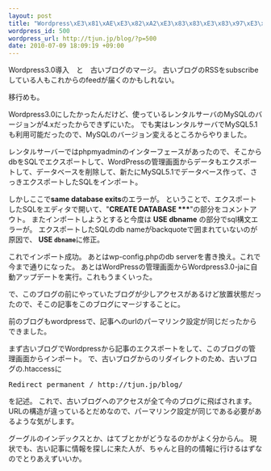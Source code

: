 ```yaml
--- 
layout: post
title: "Wordpress\xE3\x81\xAE\xE3\x82\xA2\xE3\x83\x83\xE3\x83\x97\xE3\x83\x87\xE3\x83\xBC\xE3\x83\x88\xE3\x81\xA8\xE5\x8F\xA4\xE3\x81\x84blog\xE3\x81\xAE\xE8\xA8\x98\xE4\xBA\x8B\xE7\xA7\xBB\xE8\xBB\xA2"
wordpress_id: 500
wordpress_url: http://tjun.jp/blog/?p=500
date: 2010-07-09 18:09:19 +09:00
---
```

Wordpress3.0導入　と　古いブログのマージ。
古いブログのRSSをsubscribeしている人もこれからのfeedが届くのかもしれない。

移行めも。

Wordpress3.0にしたかったんだけど、使っているレンタルサーバのMySQLのバージョンが4.xだったからできずにいた。
でも実はレンタルサーバでMySQL5.1も利用可能だったので、MySQLのバージョン変えるところからやりました。

レンタルサーバーではphpmyadminのインターフェースがあったので、そこからdbをSQLでエクスポートして、WordPressの管理画面からデータもエクスポートして、データベースを削除して、新たにMySQL5.1でデータベース作って、さっきエクスポートしたSQLをインポート。

しかしここで<strong>same database exits</strong>のエラーが。
ということで、エクスポートしたSQLをエディタで開いて、"<strong>CREATE DATABASE ***</strong>"の部分をコメントアウト。
またインポートしようとすると今度は <strong>USE dbname</strong> の部分でsql構文エラーが。
エクスポートしたSQLのdb nameがbackquoteで囲まれていないのが原因で、 <strong>USE `dbname`</strong>に修正。

これでインポート成功。
あとはwp-config.phpのdb serverを書き換え。これで今まで通りになった。
あとはWordPressの管理画面からWordpress3.0-jaに自動アップデートを実行。これもうまくいった。


で、このブログの前にやっていたブログが少しアクセスがあるけど放置状態だったので、そこの記事をこのブログにマージすることに。

前のブログもwordpressで、記事へのurlのパーマリンク設定が同じだったからできました。

まず古いブログでWordpressから記事のエクスポートをして、このブログの管理画面からインポート。
で、古いブログからのリダイレクトのため、古いブログの.htaccessに
<pre>
Redirect permanent / http://tjun.jp/blog/
</pre>
を記述。
これで、古いブログへのアクセスが全て今のブログに飛ばされます。
URLの構造が違っているとだめなので、パーマリンク設定が同じである必要があるような気がします。

グーグルのインデックスとか、はてブとかがどうなるのかがよく分からん。
現状でも、古い記事に情報を探しに来た人が、ちゃんと目的の情報に行けるはずなのでとりあえずいいか。
